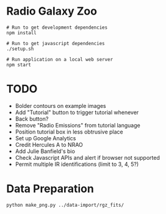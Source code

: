 
# Radio Galaxy Zoo
  
    # Run to get development dependencies
    npm install
    
    # Run to get javascript dependencies
    ./setup.sh
    
    # Run application on a local web server
    npm start
    

# TODO
  
  * Bolder contours on example images
  * Add "Tutorial" button to trigger tutorial whenever
  * Back button?
  * Remove "Radio Emissions" from tutorial language
  * Position tutorial box in less obtrusive place
  * Set up Google Analytics
  * Credit Hercules A to NRAO
  * Add Julie Banfield's bio
  * Check Javascript APIs and alert if browser not supported
  * Permit multiple IR identifications (limit to 3, 4, 5?)

# Data Preparation

    python make_png.py ../data-import/rgz_fits/

